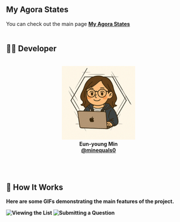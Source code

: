 ## My Agora States

You can check out the main page  <b>[My Agora States](https://minkawoo.github.io/fe-sprint-my-agora-states/)<b>
<br>
<br>

## 👩‍💻 Developer
<div align="center">
	<br>
		<img src="https://github.com/MinEquals0/exercise-record/blob/main/image/%ED%94%84%EB%A1%9C%ED%95%84.png?raw=true" width="200px"><br>
		<b>Eun-young Min</b><br>
	<a href="https://github.com/minequals0">@minequals0</a>
	<br>
	<br>
</div>
<br>
<br>

## 👀 How It Works

Here are some GIFs demonstrating the main features of the project.

![Viewing the List](./assets/feature1.gif)
![Submitting a Question](./assets/feature2.gif)

<br>
<br>

